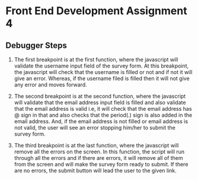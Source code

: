 # Front End Development Assignment 4

## Debugger Steps

1. The first breakpoint is at the first function, where the javascript
will validate the username input field of the survey form. At this breakpoint,
the javascript will check that the username is filled or not and if not
it will give an error. Whereas, if the username filed is filled then it
will not give any error and moves forward.

2. The second breakpoint is at the second function, where the javascript
will validate that the email address input field is filled and also
validate that the email address is valid i.e, it will check that the
email address has @ sign in that and also checks that the period(.) sign
is also added in the email address. And, if the email address is not filled
or email address is not valid, the user will see an error stopping him/her
to submit the survey form.

3. The third breakpoint is at the last function, where the javascript will
remove all the errors on the screen. In this function, the script will
run through all the errors and if there are errors, it will remove all of
them from the screen and will make the survey form ready to submit. If there
are no errors, the submit button will lead the user to the given link.
